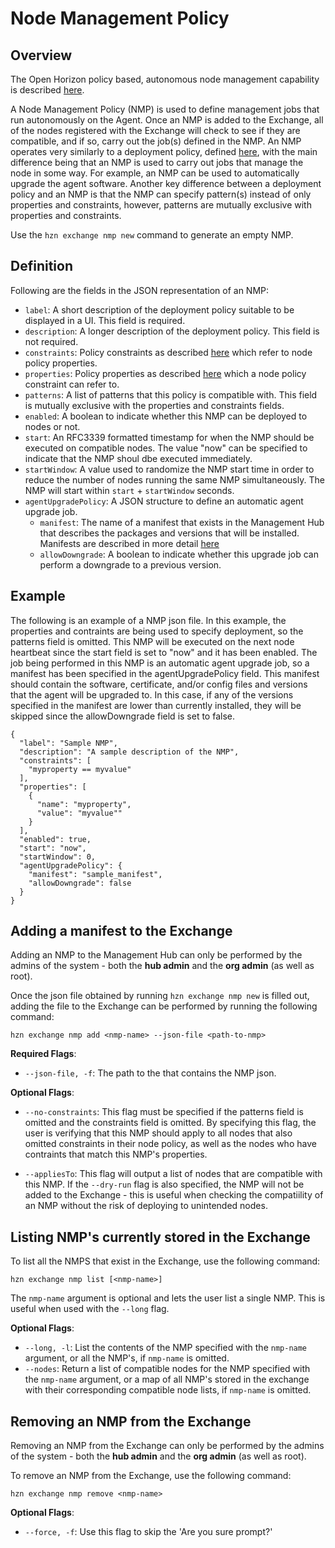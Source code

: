 # Node Management Policy

## Overview
The Open Horizon policy based, autonomous node management capability is described [here](./node_management.md). 

A Node Management Policy (NMP) is used to define management jobs that run autonomously on the Agent. Once an NMP is added to the Exchange, all of the nodes registered with the Exchange will check to see if they are compatible, and if so, carry out the job(s) defined in the NMP. An NMP operates very similarly to a deployment policy, defined [here](./deployment_policy.md), with the main difference being that an NMP is used to carry out jobs that manage the node in some way. For example, an NMP can be used to automatically upgrade the agent software. Another key difference between a deployment policy and an NMP is that the NMP can specify pattern(s) instead of only properties and constraints, however, patterns are mutually exclusive with properties and constraints.

Use the `hzn exchange nmp new` command to generate an empty NMP. 

## Definition
Following are the fields in the JSON representation of an NMP:

* `label`: A short description of the deployment policy suitable to be displayed in a UI. This field is required.
* `description`: A longer description of the deployment policy. This field is not required.
* `constraints`: Policy constraints as described [here](./properties_and_constraints.md) which refer to node policy properties.
* `properties`: Policy properties as described [here](./properties_and_constraints.md) which a node policy constraint can refer to.
* `patterns`: A list of patterns that this policy is compatible with. This field is mutually exclusive with the properties and constraints fields.
* `enabled`: A boolean to indicate whether this NMP can be deployed to nodes or not.
* `start`: An RFC3339 formatted timestamp for when the NMP should be executed on compatible nodes. The value "now" can be specified to indicate that the NMP shoul dbe executed immediately.
* `startWindow`: A value used to randomize the NMP start time in order to reduce the number of nodes running the same NMP simultaneously. The NMP will start within `start` + `startWindow` seconds.
* `agentUpgradePolicy`: A JSON structure to define an automatic agent upgrade job.
    * `manifest`: The name of a manifest that exists in the Management Hub that describes the packages and versions that will be installed. Manifests are described in more detail [here](./agentfile_manifest.md)
    * `allowDowngrade`: A boolean to indicate whether this upgrade job can perform a downgrade to a previous version.

## Example

The following is an example of a NMP json file. In this example, the properties and contraints are being used to specify deployment, so the patterns field is omitted. This NMP will be executed on the next node heartbeat since the start field is set to "now" and it has been enabled. The job being performed in this NMP is an automatic agent upgrade job, so a manifest has been specified in the agentUpgradePolicy field. This manifest should contain the software, certificate, and/or config files and versions that the agent will be upgraded to. In this case, if any of the versions specified in the manifest are lower than currently installed, they will be skipped since the allowDowngrade field is set to false.
```
{
  "label": "Sample NMP",
  "description": "A sample description of the NMP",
  "constraints": [
    "myproperty == myvalue"
  ],
  "properties": [
    {
      "name": "myproperty",
      "value": "myvalue""
    }
  ],
  "enabled": true,
  "start": "now",
  "startWindow": 0,
  "agentUpgradePolicy": {
    "manifest": "sample_manifest",
    "allowDowngrade": false
  }
}
```

## Adding a manifest to the Exchange
Adding an NMP to the Management Hub can only be performed by the admins of the system - both the **hub admin** and the **org admin** (as well as root).

Once the json file obtained by running `hzn exchange nmp new` is filled out, adding the file to the Exchange can be performed by running the following command:

```
hzn exchange nmp add <nmp-name> --json-file <path-to-nmp>
```

**Required Flags**:  

 * `--json-file, -f`: The path to the that contains the NMP json.

**Optional Flags**:

* `--no-constraints`: This flag must be specified if the patterns field is omitted and the constraints field is omitted. By specifying this flag, the user is verifying that this NMP should apply to all nodes that also omitted constraints in their node policy, as well as the nodes who have contraints that match this NMP's properties.

* `--appliesTo`: This flag will output a list of nodes that are compatible with this NMP. If the `--dry-run` flag is also specified, the NMP will not be added to the Exchange - this is useful when checking the compatiility of an NMP without the risk of deploying to unintended nodes.

## Listing NMP's currently stored in the Exchange
To list all the NMPS that exist in the Exchange, use the following command:
```
hzn exchange nmp list [<nmp-name>]
```

The `nmp-name` argument is optional and lets the user list a single NMP. This is useful when used with the `--long` flag.

**Optional Flags**:  

* `--long, -l`: List the contents of the NMP specified with the `nmp-name` argument, or all the NMP's, if `nmp-name` is omitted.
* `--nodes`: Return a list of compatible nodes for the NMP specified with the `nmp-name` argument, or a map of all NMP's stored in the exchange with their corresponding compatible node lists, if `nmp-name` is omitted.

## Removing an NMP from the Exchange
Removing an NMP from the Exchange can only be performed by the admins of the system - both the **hub admin** and the **org admin** (as well as root).

To remove an NMP from the Exchange, use the following command:
```
hzn exchange nmp remove <nmp-name>
```

**Optional Flags**:  
 * `--force, -f`: Use this flag to skip the 'Are you sure prompt?'